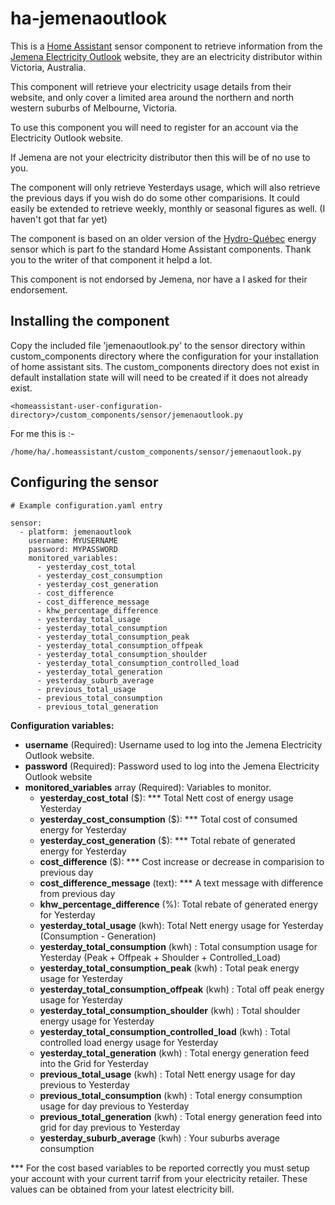 ﻿# ha-jemenaoutlook

This is a [Home Assistant](https://home-assistant.io) sensor component to retrieve information from the [Jemena Electricity Outlook](https://electricityoutlook.jemena.com.au/) website, they are an electricity distributor within Victoria, Australia.

This component will retrieve your electricity usage details from their website, and only cover a limited area around the northern and north western suburbs of Melbourne, Victoria.

To use this component you will need to register for an account via the Electricity Outlook website.

If Jemena are not your electricity distributor then this will be of no use to you.

The component will only retrieve Yesterdays usage, which will also retrieve the previous days if you wish do do some other comparisions. It could easily be extended to retrieve weekly, monthly or seasonal figures as well. (I haven't got that far yet)

The component is based on an older version of the [Hydro-Québec](https://home-assistant.io/components/sensor.hydroquebec/) energy sensor which is part fo the standard Home Assistant components. Thank you to the writer of that component it helpd a lot.

This component is not endorsed by Jemena, nor have a I asked for their endorsement.

## Installing the component

Copy the included file 'jemenaoutlook.py' to the sensor directory within custom_components directory where the configuration for your installation of home assistant sits. The custom_components directory does not exist in default installation state will will need to be created if it does not already exist.

```
<homeassistant-user-configuration-directory>/custom_components/sensor/jemenaoutlook.py
```
For me this is :-
```
/home/ha/.homeassistant/custom_components/sensor/jemenaoutlook.py
```

## Configuring the sensor

```
# Example configuration.yaml entry

sensor:
  - platform: jemenaoutlook
    username: MYUSERNAME
    password: MYPASSWORD
    monitored_variables:
      - yesterday_cost_total
      - yesterday_cost_consumption
      - yesterday_cost_generation
      - cost_difference
      - cost_difference_message
      - khw_percentage_difference
      - yesterday_total_usage
      - yesterday_total_consumption
      - yesterday_total_consumption_peak
      - yesterday_total_consumption_offpeak
      - yesterday_total_consumption_shoulder
      - yesterday_total_consumption_controlled_load
      - yesterday_total_generation
      - yesterday_suburb_average
      - previous_total_usage
      - previous_total_consumption
      - previous_total_generation
```

**Configuration variables:**

- **username** (Required): Username used to log into the Jemena Electricity Outlook website.
- **password** (Required): Password used to log into the Jemena Electricity Outlook website
- **monitored_variables** array (Required): Variables to monitor.
  - **yesterday_cost_total** ($): \*** Total Nett cost of energy usage Yesterday
  - **yesterday_cost_consumption** ($): \*** Total cost of consumed energy for Yesterday
  - **yesterday_cost_generation** ($): \*** Total rebate of generated energy for Yesterday
  - **cost_difference** ($): \*** Cost increase or decrease in comparision to previous day 
  - **cost_difference_message** (text): \*** A text message with difference from previous day
  - **khw_percentage_difference** (%): Total rebate of generated energy for Yesterday  
  - **yesterday_total_usage** (kwh): Total Nett energy usage for Yesterday (Consumption - Generation)
  - **yesterday_total_consumption** (kwh) : Total consumption usage for Yesterday (Peak + Offpeak + Shoulder + Controlled_Load)
  - **yesterday_total_consumption_peak** (kwh) : Total peak energy usage for Yesterday
  - **yesterday_total_consumption_offpeak** (kwh) : Total off peak energy usage for Yesterday
  - **yesterday_total_consumption_shoulder** (kwh) : Total shoulder energy usage for Yesterday
  - **yesterday_total_consumption_controlled_load** (kwh) : Total controlled load energy usage for Yesterday
  - **yesterday_total_generation** (kwh) : Total energy generation feed into the Grid for Yesterday
  - **previous_total_usage** (kwh) : Total Nett energy usage for day previous to Yesterday
  - **previous_total_consumption** (kwh) : Total energy consumption usage for day previous to Yesterday
  - **previous_total_generation** (kwh) : Total energy generation feed into grid for day previous to Yesterday
  - **yesterday_suburb_average** (kwh) : Your suburbs average consumption

\*** For the cost based variables to be reported correctly you must setup your account with your current tarrif from your electricity retailer. These values can be obtained from your latest electricity bill. 

